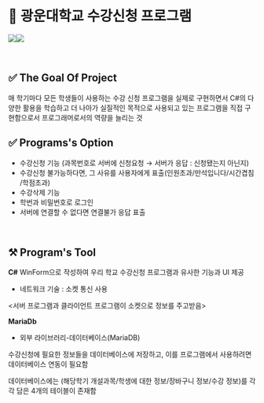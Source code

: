 # 📖 광운대학교 수강신청 프로그램 

<img src="https://img.shields.io/badge/-MariDB-lightgrey"><img src="https://img.shields.io/badge/-C%23-blue">

<br>

## ✅ The Goal Of Project
매 학기마다 모든 학생들이 사용하는 수강 신청 프로그램을 실제로 구현하면서 C#의 다양한 활용을 학습하고 더 나아가 실질적인 목적으로 사용되고 있는 프로그램을 직접 구현함으로서 프로그래머로서의 역량을 늘리는 것

## ✅ Programs's Option
- 수강신청 기능 (과목번호로 서버에 신청요청 → 서버가 응답 : 신청됐는지 아닌지)
- 수강신청 불가능하다면, 그 사유를 사용자에게 표출(인원초과/만석입니다/시간겹침
/학점초과)
- 수강삭제 기능
- 학번과 비밀번호로 로그인
- 서버에 연결할 수 없다면 연결불가 응답 표출

<br> 


## ⚒️ Program's Tool
**C#** 
WinForm으로 작성하여 우리 학교 수강신청 프로그램과 유사한 기능과 UI 제공


- 네트워크 기술 : 소켓 통신 사용


<서버 프로그램과 클라이언트 프로그램이 소켓으로 정보를 주고받음>

**MariaDb**
- 외부 라이브러리-데이터베이스(MariaDB)


수강신청에 필요한 정보들을 데이터베이스에 저장하고, 이를 프로그램에서 사용하려면 데이터베이스 연동이 필요함

데이터베이스에는 (해당학기 개설과목/학생에 대한 정보/장바구니 정보/수강 정보)를 각각 담은 4개의 테이블이 존재함

